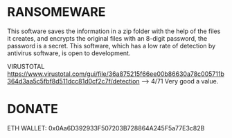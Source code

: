 # RANSOMEWARE
This software saves the information in a zip folder with the help of the files it creates, and encrypts the original files with an 8-digit password, the password is a secret. This software, which has a low rate of detection by antivirus software, is open to development.

VIRUSTOTAL 
https://www.virustotal.com/gui/file/36a875215f66ee00b86630a78c005711b364d3aa5c5fbf8d511dcc81d0cf2c7f/detection --> 4/71 Very good a value.

# DONATE                                                 
ETH WALLET: 0x0Aa6D392933F507203B728864A245F5a77E3c82B
